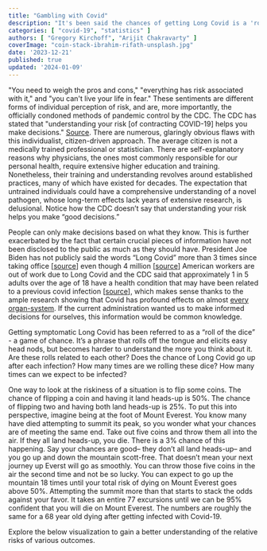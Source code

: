 ```yaml
---
title: "Gambling with Covid"
description: "It's been said the chances of getting Long Covid is a 'roll of the dice' each time you are infected. How many times can we expect to be able to play this game?"
categories: [ "covid-19", "statistics" ]
authors: [ "Gregory Kirchoff", "Arijit Chakravarty" ]
coverImage: "coin-stack-ibrahim-rifath-unsplash.jpg"
date: '2023-12-21'
published: true
updated: '2024-01-09'
---
```

<script> // usables
	import RecipeCard from '$lib/components/usables/RecipeCard/RecipeCard.svelte';

  import CovidCoins from '$lib/components/internal/projects/CovidCoins/CovidCoins.svelte';
  
</script>

"You need to weigh the pros and cons," "everything has risk associated with it," and  "you can't live your life in fear." These sentiments are different forms of individual perception of risk, and are, more importantly, the officially condoned methods of pandemic control by the CDC. The CDC has stated that "understanding your risk [of contracting COVID-19] helps you make decisions." [Source](https://www.cdc.gov/coronavirus/2019-ncov/your-health/understanding-risk.html).  There are numerous, glaringly obvious flaws with this individualist, citizen-driven approach. The average citizen is not a medically trained professional or statistician. There are self-explanatory reasons why physicians, the ones most commonly responsible for our personal health, require extensive higher education and training. Nonetheless, their training and understanding revolves around established practices, many of which have existed for decades. The expectation that untrained individuals could have a comprehensive understanding of a novel pathogen, whose long-term effects lack years of extensive research, is delusional. Notice how the CDC doesn’t say that understanding your risk helps you make “good decisions.”

People can only make decisions based on what they know. This is further exacerbated by the fact that certain crucial pieces of information have not been disclosed to the public as much as they should have. President Joe Biden has not publicly said the words “Long Covid” more than 3 times since taking office [[source](https://youtu.be/RZUBLTph5uw?si=yXc8fPMvRrUjR3aR&t=490)] even though 4 million [[source](https://www.brookings.edu/articles/new-data-shows-long-covid-is-keeping-as-many-as-4-million-people-out-of-work/)] American workers are out of work due to Long Covid and the CDC said that approximately 1 in 5 adults over the age of 18 have a health condition that may have been related to a previous covid infection [[source](https://www.cdc.gov/mmwr/volumes/71/wr/mm7121e1.htm)], which makes sense thanks to the ample research showing that Covid has profound effects on almost [every organ-system](https://www.ncbi.nlm.nih.gov/pmc/articles/PMC9839201/). If the current administration wanted us to make informed decisions for ourselves, this information would be common knowledge.

Getting symptomatic Long Covid has been referred to as a “roll of the dice” - a game of chance. It’s a phrase that rolls off the tongue and elicits easy head nods, but becomes harder to understand the more you think about it. Are these rolls related to each other? Does the chance of Long Covid go up after each infection? How many times are we rolling these dice? How many times can we expect to be infected?

One way to look at the riskiness of a situation is to flip some coins. The chance of flipping a coin and having it land heads-up is 50%. The chance of flipping two and having both land heads-up is 25%. To put this into perspective, imagine being at the foot of Mount Everest. You know many have died attempting to summit its peak, so you wonder what your chances are of meeting the same end. Take out five coins and throw them all into the air. If they all land heads-up, you die. There is a 3% chance of this happening. Say your chances are good– they don’t all land heads-up– and you go up and down the mountain scott-free. That doesn’t mean your next journey up Everst will go as smoothly. You can throw those five coins in the air the second time and not be so lucky. You can expect to go up the mountain 18 times until your total risk of dying on Mount Everest goes above 50%. Attempting the summit more than that starts to stack the odds against your favor. It takes an entire 77 excursions until we can be 95% confident that you will die on Mount Everest. The numbers are roughly the same for a 68 year old dying after getting infected with Covid-19.

Explore the below visualization to gain a better understanding of the relative risks of various outcomes.

<CovidCoins mode="instance" />

